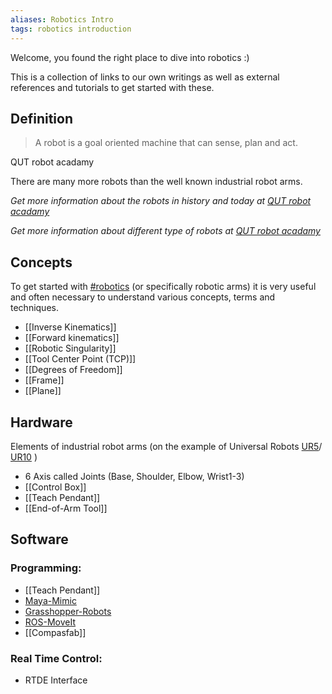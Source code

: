 ```yaml
---
aliases: Robotics Intro
tags: robotics introduction
---
```


Welcome, you found the right place to dive into robotics :)

This is a collection of links to our own writings as well as external references and tutorials to get started with these. 


## Definition

>A robot is a goal oriented machine that can sense, plan and act.

 QUT robot acadamy
 

There are many more robots than the well known industrial robot arms.

*Get more information about the robots in history and today at [QUT robot acadamy](https://robotacademy.net.au/masterclass/introduction-to-robotics/?lesson=206)*

*Get more information about different type of robots at [QUT robot acadamy](https://robotacademy.net.au/masterclass/robotic-arms-and-forward-kinematics/?lesson=258)*


## Concepts

To get started with [#robotics](app://obsidian.md/index.html#robotics) (or specifically robotic arms) it is very useful and often necessary to understand various concepts, terms and techniques.

-   [[Inverse Kinematics]]
-  [[Forward kinematics]]
-   [[Robotic Singularity]]
-   [[Tool Center Point (TCP)]]
-   [[Degrees of Freedom]]
-   [[Frame]]
-   [[Plane]]



## Hardware

Elements of industrial robot arms (on the example of Universal Robots [UR5](UR5.md)/ [UR10](UR10.md) )

- 6 Axis called Joints (Base, Shoulder, Elbow, Wrist1-3)
- [[Control Box]]
- [[Teach Pendant]]
- [[End-of-Arm Tool]]


## Software

### Programming:

- [[Teach Pendant]]
- [Maya-Mimic](https://www.mimicformaya.com/)
- [Grasshopper-Robots](https://github.com/visose/Robots)
- [ROS-MoveIt](https://moveit.ros.org/)
- [[Compasfab]]

### Real Time Control:

- RTDE Interface





